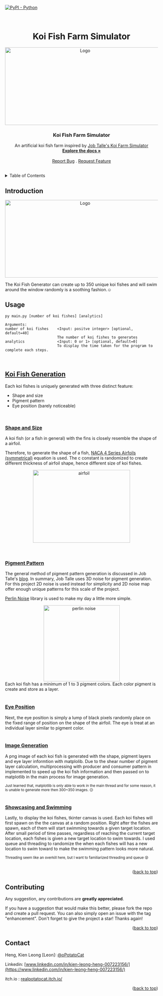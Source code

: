 [![PyPI - Python](https://img.shields.io/pypi/pyversions/iconsdk?logo=pypi)](https://pypi.org/project/iconsdk)
<a name="readme-top"></a>

<!-- PROJECT DETAIL -->
<br />
<div align="center">
  <h1 align="center">Koi Fish Farm Simulator</h1>
  <a href="https://github.com/OnePotatoCat/Procedural_Generation_Practice">
    <img src="/assets/icon_koi.png" alt="Logo" width="512" height="256">
  </a>

  <h3 align="center">Koi Fish Farm Simulator</h3>

  <p align="center">
    An artificial koi fish farm inspired by <a href="https://jobtalle.itch.io/koifarm"> Job Talle's Koi Farm Simulator </a>
    <br />
    <a href="https://github.com/OnePotatoCat/Procedural_Generation_Practice"><strong>Explore the docs »</strong></a>
    <br />
    <br />
    <a href="https://github.com/OnePotatoCat/Procedural_Generation_Practice/issues">Report Bug</a>
    .
    <a href="https://github.com/OnePotatoCat/Procedural_Generation_Practice/issues">Request Feature</a>
  </p>
</div>
<br />

<!-- TABLE OF CONTENTS -->
<details>
  <summary>Table of Contents</summary>
  <ol>
    <li><a href="#introduction">Introduction</a></li>
    <li><a href="#usage">Usage</a></li>
    <li>
      <a href="#koi_fish_generation">Koi Fish Generation</a>
      <ol>
        <li><a href="#shape_and_size">Shape and Size</a></li>
        <li><a href="#pigment_Pattern">Pigment Pattern</a></li>
        <li><a href="#eye_position">Eye Position</a></li>
        <li><a href="#image_generation">Image Generation</a></li>
        <li><a href="#showcasing_and_swimming">Showcasing and Swimming</a></li>
      </ol>
    </li>
    <li><a href="#contributing">Contributing</a></li>
    <li><a href="#contact">Contact</a></li>
  </ol>
</details>


<!-- INTRODUCTION -->
##  Introduction
<a name="introduction"></a>
<div align="center">
  <img src="/assets/koi_fishes.gif" alt="Logo" width="512" height="256">
</div>

The Koi Fish Generator can create up to 350 unique koi fishes and will swim around the window randomly is a soothing fashion.:relaxed:
<br />

<!-- USAGE -->
##  Usage
<a name="usage"></a>
```
py main.py [number of koi fishes] [analytics]

Arguments:
number of koi fishes    <Input: positve integer> [optional, default=40] 
                        The number of koi fishes to generates
analytics               <Input: 0 or 1> [optional, default=0] 
                        To display the time taken for the program to complete each steps.
```
<br />

<!--- Koi Fish Generation --->
## <ins>Koi Fish Generation</ins>
<a name="koi_fish_generation"></a>
Each koi fishes is uniquely generated with three distinct feature:
* Shape and size
* Pigment pattern
* Eye position (barely noticeable)
<br />

<!--- Shape and Size --->
### <ins>Shape and Size</ins> <a name="shape_and_size"></a>
A koi fish (or a fish in general) with the fins is closely resemble the shape of a airfoil.

Therefore, to generate the shape of a fish, [NACA 4 Series Airfoils (symmetrical)](https://www.fxsolver.com/browse/formulas/NACA+4+Series+Airfoils+%28symmetrical%29) equation is used. The c constant is randomized to create different thickness of airfoil shape, hence different size of koi fishes.

<div align="center">
  <img src="/assets/naca4_symmetric_test.png" alt="airfoil" width="320" height="240">
</div>
<br />
<br />

<!--- Pigment Pattern --->
### <ins>Pigment Pattern</ins> <a name="pigment_Pattern"></a>
The general method of pigment pattern generation is discussed in Job Talle's [blog](https://jobtalle.com/digital_koi_breeding.html).
In summary, Job Talle uses 3D noise for pigment generation. For this project 2D noise is used instead for simplicity and 2D noise map offer enough unique patterns for this scale of the project.

[Perlin Noise](https://pypi.org/project/perlin-noise/) library is used to make my day a little more simple. 
<div align="center">
  <img src="/assets/perlin_noise.png" alt="perlin noise" width="251" height="251">
</div>
Each koi fish has a minimum of 1 to 3 pigment colors. Each color pigment is create and store as a layer.

<br />
<br />

<!--- Eye Position --->
### <ins>Eye Position</ins> <a name="eye_position"></a>
Next, the eye position is simply a lump of black pixels randomly place on the fixed range of position on the shape of the airfoil. The eye is treat at an individual layer similar to pigment color.
<br />
<br />

<!--- Image Generation --->
### <ins>Image Generation</ins> <a name="image_generation"></a>
A png image of each koi fish is generated with the shape, pigment layers and eye layer informtion with matplolib.
Due to the shear number of pigment layer calculation, multiprocessing with producer and consumer pattern in implemented to speed up the koi fish information and then passed on to matplotlib in the main process for image generation.

<sub>Just learned that, matplotlib is only able to work in the main thread and for some reason, it is unable to generate more then 300~350 images. :confused:</sub>
<br />
<br />

<!--- Showcasing and Swimming --->
### <ins>Showcasing and Swimming</ins> <a name="showcasing_and_swimming"></a>
Lastly, to display the koi fishes, tkinter canvas is used. Each koi fishes will first spawn on the the canvas at a random position. Right after the fishes are spawn, each of them will start swimming towards a given target location. After small period of time passes, regardless of reaching the current target location, each fishes is given a new target location to swim towards. I used queue and threading to randomize the when each fishes will has a new location to swim toward to make the swimming pattern looks more natural. 

<sub>Threading seem like an overkill here, but I want to familiarized threading and queue :stuck_out_tongue_winking_eye:</sub>
<br />
<br />

<p align="right">(<a href="#readme-top">back to top</a>)</p>

<!-- Contributing -->
## Contributing

Any suggestion, any contributions are **greatly appreciated**.

If you have a suggestion that would make this better, please fork the repo and create a pull request. You can also simply open an issue with the tag "enhancement".
Don't forget to give the project a star! Thanks again!

<p align="right">(<a href="#readme-top">back to top</a>)</p>

<!-- Contact -->
## Contact

Heng, Kien Leong [Leon]: [@oPotatoCat](https://twitter.com/oPotatoCat)

Linkedin: [www.linkedin.com/in/kien-leong-heng-007223156/](https://www.linkedin.com/in/kien-leong-heng-007223156/)

itch.io : [realpotatocat.itch.io/](https://realpotatocat.itch.io/)

<p align="right">(<a href="#readme-top">back to top</a>)</p>

